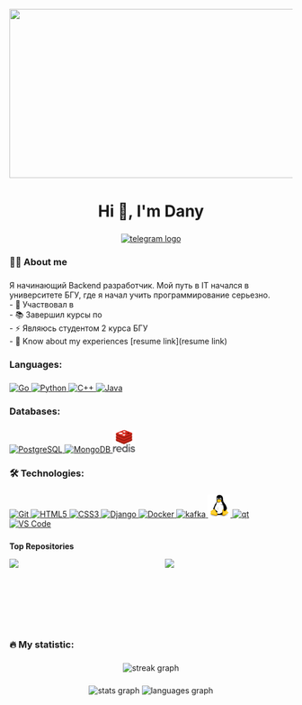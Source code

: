 <br clear="both">

<div align="center">
  <img height="300" width="600" src="https://user-images.githubusercontent.com/74038190/225813708-98b745f2-7d22-48cf-9150-083f1b00d6c9.gif"  />
</div>

###

<h1 align="center">Hi 👋, I'm Dany</h1>

###

<div align="center">
  <a href="https://t.me/tehnomaniak07" target="_blank">
    <img src="https://img.shields.io/static/v1?message=Telegram&logo=telegram&label=&color=2CA5E0&logoColor=white&labelColor=&style=for-the-badge" height="25" alt="telegram logo"  />
  </a>
</div>

###

<h3 align="left">👩‍💻  About me</h3>

###

<p align="left">Я начинающий Backend разработчик. Мой путь в IT начался в университете БГУ, где я начал учить программирование серьезно. 
<br>- 🔭 Участвовал в 
<br>- 📚 Завершил курсы по 
<br>- ⚡ Являюсь студентом 2 курса БГУ
<br>- 📄 Know about my experiences [resume link](resume link)
</p>

###

<h3 align="left">Languages:</h3>

###

<div align="left">
    <!-- Go Icon -->
    <a href="https://go.dev/doc/" target="_blank" rel="noreferrer">
        <img src="https://raw.githubusercontent.com/danielcranney/readme-generator/main/public/icons/skills/go-colored.svg" width="36" height="36" alt="Go" />
    </a>
    <!-- Python Icon -->
    <a href="https://www.python.org/" target="_blank" rel="noreferrer">
        <img src="https://raw.githubusercontent.com/danielcranney/readme-generator/main/public/icons/skills/python-colored.svg" width="36" height="36" alt="Python" />
    </a>
    <!-- C++ Icon -->
    <a href="https://docs.microsoft.com/en-us/cpp/?view=msvc-170" target="_blank" rel="noreferrer">
        <img src="https://raw.githubusercontent.com/danielcranney/readme-generator/main/public/icons/skills/cplusplus-colored.svg" width="36" height="36" alt="C++" />
    </a>
    <!-- Java Icon -->
    <a href="https://www.oracle.com/java/" target="_blank" rel="noreferrer">
        <img src="https://raw.githubusercontent.com/danielcranney/readme-generator/main/public/icons/skills/java-colored.svg" width="36" height="36" alt="Java" />
    </a>
</div>

###

<h3 align="left">Databases:</h3>

###

<div align="left">
    <!-- PostgreSQL Icon -->
    <a href="https://www.postgresql.org/" target="_blank" rel="noreferrer">
        <img src="https://raw.githubusercontent.com/danielcranney/readme-generator/main/public/icons/skills/postgresql-colored.svg" width="36" height="36" alt="PostgreSQL" />
    </a>
    <!-- MongoDB Icon -->
    <a href="https://www.mongodb.com/" target="_blank" rel="noreferrer">
        <img src="https://raw.githubusercontent.com/danielcranney/readme-generator/main/public/icons/skills/mongodb-colored.svg" width="36" height="36" alt="MongoDB" />
    </a>
    <!-- Redis Icon -->
    <a href="https://redis.io" target="_blank" rel="noreferrer">
        <img src="https://raw.githubusercontent.com/devicons/devicon/master/icons/redis/redis-original-wordmark.svg" alt="redis" width="40" height="40"/>
    </a>
</div>

###

<h3 align="left">🛠 Technologies:</h3>

###

<div align="left">
    <!-- Git Icon -->
    <a href="https://git-scm.com/" target="_blank" rel="noreferrer">
        <img src="https://raw.githubusercontent.com/danielcranney/readme-generator/main/public/icons/skills/git-colored.svg" width="36" height="36" alt="Git" />
    </a>
    <!-- HTML5 Icon -->
    <a href="https://developer.mozilla.org/en-US/docs/Glossary/HTML5" target="_blank" rel="noreferrer">
        <img src="https://raw.githubusercontent.com/danielcranney/readme-generator/main/public/icons/skills/html5-colored.svg" width="36" height="36" alt="HTML5" />
    </a>
    <!-- CSS3 Icon -->
    <a href="https://www.w3.org/TR/CSS/#css" target="_blank" rel="noreferrer">
        <img src="https://raw.githubusercontent.com/danielcranney/readme-generator/main/public/icons/skills/css3-colored.svg" width="36" height="36" alt="CSS3" />
    </a>
    <!-- Django Icon -->
    <a href="https://www.djangoproject.com/" target="_blank" rel="noreferrer">
        <img src="https://raw.githubusercontent.com/danielcranney/readme-generator/main/public/icons/skills/django-colored.svg" width="36" height="36" alt="Django" />
    </a>
    <!-- Docker Icon -->
    <a href="https://www.docker.com/" target="_blank" rel="noreferrer">
        <img src="https://raw.githubusercontent.com/danielcranney/readme-generator/main/public/icons/skills/docker-colored.svg" width="36" height="36" alt="Docker" />
    </a>
    <!-- Kafka Icon -->
    <a href="https://kafka.apache.org/" target="_blank" rel="noreferrer">
        <img src="https://www.vectorlogo.zone/logos/apache_kafka/apache_kafka-icon.svg" alt="kafka" width="40" height="40"/>
    </a>
    <!-- Linux Icon -->
    <a href="https://www.linux.org/" target="_blank" rel="noreferrer">
        <img src="https://raw.githubusercontent.com/devicons/devicon/master/icons/linux/linux-original.svg" alt="linux" width="40" height="40"/>
    </a>
    <!-- Qt Icon -->
    <a href="https://www.qt.io/" target="_blank" rel="noreferrer">
        <img src="https://upload.wikimedia.org/wikipedia/commons/0/0b/Qt_logo_2016.svg" alt="qt" width="40" height="40"/>
    </a>
    <!-- VS Code Icon -->
    <a href="https://code.visualstudio.com/" target="_blank" rel="noreferrer">
        <img src="https://raw.githubusercontent.com/danielcranney/readme-generator/main/public/icons/skills/visualstudiocode.svg" width="36" height="36" alt="VS Code" />
    </a>
<div>

###

<b>Top Repositories</b>

<div width="100%" align="center">
  <a href="https://github.com/LordVillain/Complex-tic-tac-toe" align="left">
    <img align="left" width="45%" src="https://github-readme-stats.vercel.app/api/pin/?username=LordVillain&repo=Complex-tic-tac-      
    toe&title_color=0891b2&text_color=ffffff&icon_color=0891b2&bg_color=1c1917&hide_border=true&locale=en" />
  </a>
  <a href="https://github.com/LordVillain/Project_FiLLWords" align="right"><img align="right"   
    width="45%" src="https://github-readme-stats.vercel.app/api/pin/?username=LordVillain&repo=Project_FiLLWords&title_color=0891b2&text_color=ffffff&icon_color=0891b2&bg_color=1c1917&hide_border=true&locale=en"/>
  </a>
</div><br /><br /><br /><br /><br /><br /><br />

###

<h3 align="left">🔥  My statistic:</h3>

###

<div align="center">
  <img src="https://streak-stats.demolab.com?user=LordVillain&locale=en&mode=daily&theme=dark&hide_border=false&border_radius=5&order=3" height="220" alt="streak graph"  />
</div>

###

<div align="center">
  <img src="https://github-readme-stats.vercel.app/api?username=LordVillain&hide_title=false&hide_rank=false&show_icons=true&include_all_commits=true&count_private=true&disable_animations=false&theme=dracula&locale=en&hide_border=false&order=1" height="150" alt="stats graph"  />
  <img src="https://github-readme-stats.vercel.app/api/top-langs?username=LordVillain&locale=en&hide_title=false&layout=compact&card_width=320&langs_count=5&theme=dracula&hide_border=false&order=2" height="150" alt="languages graph"  />
</div>

###
